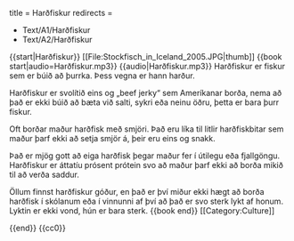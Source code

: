 title = Harðfiskur
redirects =
- Text/A1/Harðfiskur
- Text/A2/Harðfiskur
>>>>

{{start|Harðfiskur}}
<level a2/>
[[File:Stockfisch_in_Iceland_2005.JPG|thumb]]
{{book start|audio=Harðfiskur.mp3}}
{{audio|Harðfiskur.mp3}}
Harðfiskur er fiskur sem er búið að þurrka. Þess vegna er hann harður.

Harðfiskur er svolítið eins og „beef jerky“ sem Ameríkanar borða, nema að það er ekki búið að bæta við salti, sykri eða neinu öðru, þetta er bara þurr fiskur.

Oft borðar maður harðfisk með smjöri. Það eru líka til litlir harðfiskbitar sem maður þarf ekki að setja smjör á, þeir eru eins og snakk.

Það er mjög gott að eiga harðfisk þegar maður fer í útilegu eða fjallgöngu. Harðfiskur er áttatíu prósent prótein svo að maður þarf ekki að borða mikið til að verða saddur.

Öllum finnst harðfiskur góður, en það er því miður ekki hægt að borða harðfisk í skólanum eða í vinnunni af því að það er svo sterk lykt af honum. Lyktin er ekki vond, hún er bara sterk.
{{book end}}
[[Category:Culture]]

{{end}}
<noinclude>{{cc0}}</noinclude>